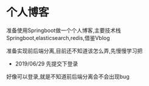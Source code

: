 # 个人博客
准备使用Springboot做一个个人博客,主要技术栈Springboot,elasticsearch,redis,借鉴Vblog

准备实现前后端分离,目前还不知道该怎么弄,先慢慢学习把

- 2019/06/29 先提交下登录

好像可以登录,就是不知道前后端分离会不会出现bug